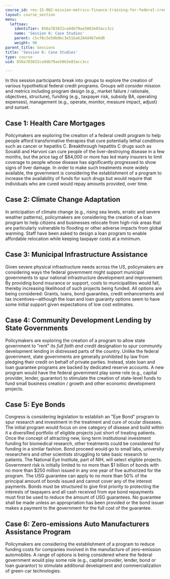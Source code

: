 ```yaml
---
course_id: res-15-002-mission-metrics-finance-training-for-federal-credit-program-professionals-summer-2016
layout: course_section
menu:
  leftnav:
    identifier: 856a783832ca9db79ae5863e83acc3cc
    name: 'Session 6: Case Studies'
    parent: c5cf8c5e59b0bc3e51ba6284d467e6d6
    weight: 90
parent_title: Sessions
title: 'Session 6: Case Studies'
type: course
uid: 856a783832ca9db79ae5863e83acc3cc

---
```


In this session participants break into groups to explore the creation of various hypothetical federal credit programs. Groups will consider mission and metrics including program design (e.g., market failure / rationale, objectives, structure), funding (e.g., taxpayer risk, subsidy BA, operating expenses), management (e.g., operate, monitor, measure impact, adjust) and sunset.

Case 1: Health Care Mortgages
-----------------------------

Policymakers are exploring the creation of a federal credit program to help people afford transformative therapies that cure potentially lethal conditions such as cancer or hepatitis C. Breakthrough hepatitis C drugs such as Sovaldi and Harvoni can cure people of the liver-destroying disease in a few months, but the price tag of $84,000 or more has led many insurers to limit coverage to people whose disease has significantly progressed to show signs of liver damage. In order to make such treatments more widely available, the government is considering the establishment of a program to increase the availability of funds for such drugs but would require that individuals who are cured would repay amounts provided, over time.

Case 2: Climate Change Adaptation
---------------------------------

In anticipation of climate change (e.g., rising sea levels, erratic and severe weather patterns), policymakers are considering the creation of a loan program to help citizens and businesses relocate from high-risk areas that are particularly vulnerable to flooding or other adverse impacts from global warming. Staff have been asked to design a loan program to enable affordable relocation while keeping taxpayer costs at a minimum.

Case 3: Municipal Infrastructure Assistance
-------------------------------------------

Given severe physical infrastructure needs across the US, policymakers are considering ways the federal government might support municipal governments to spur national infrastructure development and improvement. By providing bond insurance or support, costs to municipalities would fall, thereby increasing likelihood of such projects being funded. All options are being considered: Grants, loans, bond guaranties, credit enhancements and tax incentives—although the loan and loan guaranty options seem to have some initial support given expectations of low cost estimates.

Case 4: Community Development Lending by State Governments
----------------------------------------------------------

Policymakers are exploring the creation of a program to allow state government to "rent" its _full faith and credit_ designation to spur community development lending in distressed parts of the country. Unlike the federal government, state governments are generally prohibited by law from pledging their credit on behalf of private parties. Instead, state loan and loan guarantee programs are backed by dedicated reserve accounts. A new program would have the federal government play some role (e.g., capital provider, lender, guarantor) to stimulate the creation of state-level funds to fund small business creation / growth and other economic development projects.

Case 5: Eye Bonds
-----------------

Congress is considering legislation to establish an "Eye Bond" program to spur research and investment in the treatment and cure of ocular diseases. The initial program would focus on one category of disease and build within it a diversified portfolio of eligible projects just short of treating patients. Once the concept of attracting new, long term institutional investment funding for biomedical research, other treatments could be considered for funding in a similar fashion. Bond proceed would go to small labs, university researchers and other scientists struggling to take basic research to patients. The National Eye Institute, part of NIH, will select eligible projects. Government risk is initially limited to no more than $1 billion of bonds with no more than $250 million issued in any one year of five authorized for the program. The USG guarantee can apply to no more than 50% of the principal amount of bonds issued and cannot cover any of the interest payments. Bonds must be structured to give first priority to protecting the interests of taxpayers and all cash received from eye bond repayments must first be used to reduce the amount of USG guarantees. No guarantee shall be made unless an appropriation has been provided or the bond issuer makes a payment to the government for the full cost of the guarantee.

Case 6: Zero-emissions Auto Manufacturers Assistance Program
------------------------------------------------------------

Policymakers are considering the establishment of a program to reduce funding costs for companies involved in the manufacture of zero-emission automobiles. A range of options is being considered where the federal government would play some role (e.g., capital provider, lender, bond or loan guarantor) to stimulate additional development and commercialization of green-car technologies.
